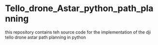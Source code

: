 # Tello_drone_Astar_python_path_planning
this repository contains teh source code for the implementation of the dji tello drone astar path planning in python 

